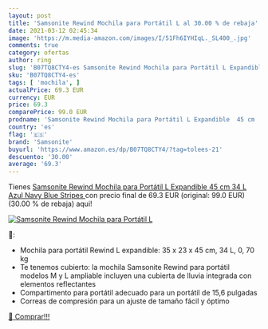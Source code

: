 ```yaml
---
layout: post
title: 'Samsonite Rewind Mochila para Portátil L al 30.00 % de rebaja'
date: 2021-03-12 02:45:34
image: 'https://m.media-amazon.com/images/I/51Fh6IYHIqL._SL400_.jpg'
comments: true
category: ofertas
author: ring
slug: 'B07TQ8CTY4-es Samsonite Rewind Mochila para Portátil L Expandible 45 cm...'
sku: 'B07TQ8CTY4-es'
tags: [ 'mochila', ]
actualPrice: 69.3 EUR
currency: EUR
price: 69.3
comparePrice: 99.0 EUR
prodname: 'Samsonite Rewind Mochila para Portátil L Expandible  45 cm  34 L  Azul  Navy Blue Stripes '
country: 'es'
flag: '🇪🇸'
brand: 'Samsonite'
buyurl: 'https://www.amazon.es/dp/B07TQ8CTY4/?tag=tolees-21'
descuento: '30.00'
average: '69.3'
---
```


Tienes [Samsonite Rewind Mochila para Portátil L Expandible  45 cm  34 L  Azul  Navy Blue Stripes ](https://www.amazon.es/dp/B07TQ8CTY4/?tag=tolees-21) con precio final de  69.3 EUR (original: 99.0 EUR) (30.00 %  de rebaja) aqui!

[![Samsonite Rewind Mochila para Portátil L](https://m.media-amazon.com/images/I/51Fh6IYHIqL._SL400_.jpg)](https://www.amazon.es/dp/B07TQ8CTY4/?tag=tolees-21)

🔎:

- Mochila para portátil Rewind L expandible: 35 x 23 x 45 cm, 34 L, 0, 70 kg
- Te tenemos cubierto: la mochila Samsonite Rewind para portátil modelos M y L ampliable incluyen una cubierta de lluvia integrada con elementos reflectantes
- Compartimento para portátil adecuado para un portátil de 15,6 pulgadas
- Correas de compresión para un ajuste de tamaño fácil y óptimo

[🛒 Comprar!!!](https://www.amazon.es/dp/B07TQ8CTY4/?tag=tolees-21)
